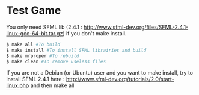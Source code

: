 # Test Game

You only need SFML lib (2.4.1 : http://www.sfml-dev.org/files/SFML-2.4.1-linux-gcc-64-bit.tar.gz) if you don't make install.

```sh
$ make all #To build
$ make install #To install SFML librairies and build
$ make mrproper #To rebuild
$ make clean #To remove useless files 
```
If you are not a Debian (or Ubuntu) user and you want to make install, try to install SFML 2.4.1 here : http://www.sfml-dev.org/tutorials/2.0/start-linux.php and then make all